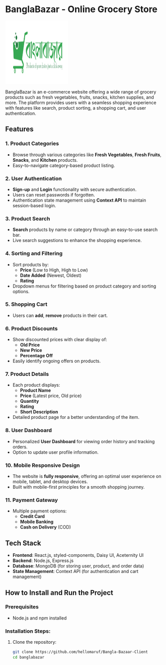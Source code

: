 # BanglaBazar - Online Grocery Store

<img src="./public/logo.png" alt="BanglaBazar Logo" width="200" height="200">

BanglaBazar is an e-commerce website offering a wide range of grocery products such as fresh vegetables, fruits, snacks, kitchen supplies, and more. The platform provides users with a seamless shopping experience with features like search, product sorting, a shopping cart, and user authentication.

## Features

### 1. Product Categories
- Browse through various categories like **Fresh Vegetables**, **Fresh Fruits**, **Snacks**, and **Kitchen** products.
- Easy-to-navigate category-based product listing.

### 2. User Authentication
- **Sign-up** and **Login** functionality with secure authentication.
- Users can reset passwords if forgotten.
- Authentication state management using **Context API** to maintain session-based login.

### 3. Product Search
- **Search** products by name or category through an easy-to-use search bar.
- Live search suggestions to enhance the shopping experience.

### 4. Sorting and Filtering
- Sort products by:
  - **Price** (Low to High, High to Low)
  - **Date Added** (Newest, Oldest)
  - **Rating**
- Dropdown menus for filtering based on product category and sorting options.

### 5. Shopping Cart
- Users can **add**, **remove** products in their cart.

### 6. Product Discounts
- Show discounted prices with clear display of:
  - **Old Price**
  - **New Price**
  - **Percentage Off**
- Easily identify ongoing offers on products.

### 7. Product Details
- Each product displays:
  - **Product Name**
  - **Price** (Latest price, Old price)
  - **Quantity**
  - **Rating**
  - **Short Description**
- Detailed product page for a better understanding of the item.

### 8. User Dashboard
- Personalized **User Dashboard** for viewing order history and tracking orders.
- Option to update user profile information.


### 10. Mobile Responsive Design
- The website is **fully responsive**, offering an optimal user experience on mobile, tablet, and desktop devices.
- Built with mobile-first principles for a smooth shopping journey.

### 11. Payment Gateway
- Multiple payment options:
  - **Credit Card**
  - **Mobile Banking**
  - **Cash on Delivery** (COD)


## Tech Stack
- **Frontend**: React.js, styled-components, Daisy UI, Aceternity UI
- **Backend**: Node.js, Express.js
- **Database**: MongoDB (for storing user, product, and order data)
- **State Management**: Context API (for authentication and cart management)

## How to Install and Run the Project

### Prerequisites
- Node.js and npm installed

### Installation Steps:
1. Clone the repository:
   ```bash
   git clone https://github.com/hellomaruf/Bangla-Bazaar-Client
   cd banglabazar
